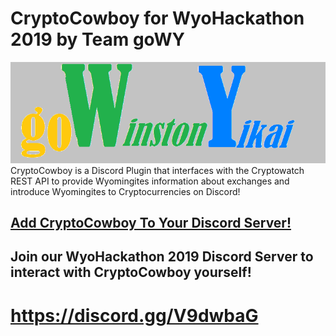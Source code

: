# CryptoCowboy for WyoHackathon 2019 by Team goWY
![alt text](https://github.com/whoward3/CryptoCowboy/blob/master/docs/Team%20Logo.png?raw=true "Team goWY")
    CryptoCowboy is a Discord Plugin that interfaces with the Cryptowatch REST API to provide Wyomingites information about exchanges and introduce Wyomingites to Cryptocurrencies on Discord!

## [Add CryptoCowboy To Your Discord Server!](https://discordapp.com/api/oauth2/authorize?client_id=625057564195029013&permissions=0&scope=bot)

## Join our WyoHackathon 2019 Discord Server to interact with CryptoCowboy yourself!
# **https://discord.gg/V9dwbaG**
